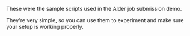 These were the sample scripts used in the Alder job submission demo.

They're very simple, so you can use them to experiment and make sure your setup is working properly.
